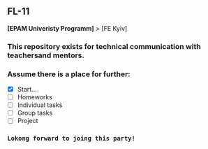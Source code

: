 ## FL-11
**[EPAM Univeristy Programm]** > [FE Kyiv]

### This repository exists for technical communication with teachersand mentors.
### Assume there is a place for further:
- [x] Start...
- [ ] Homeworks
- [ ] Individual tasks
- [ ] Group tasks
- [ ] Project

### `Lokong forward to joing this party!`
